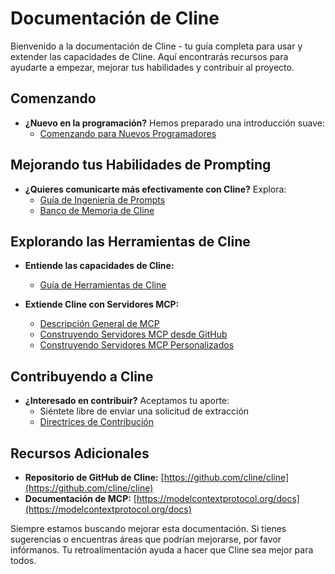 # Documentación de Cline

Bienvenido a la documentación de Cline - tu guía completa para usar y extender las capacidades de Cline. Aquí encontrarás recursos para ayudarte a empezar, mejorar tus habilidades y contribuir al proyecto.

## Comenzando

-   **¿Nuevo en la programación?** Hemos preparado una introducción suave:
    -   [Comenzando para Nuevos Programadores](getting-started-new-coders/README.md)

## Mejorando tus Habilidades de Prompting

-   **¿Quieres comunicarte más efectivamente con Cline?** Explora:
    -   [Guía de Ingeniería de Prompts](prompting/README.md)
    -   [Banco de Memoria de Cline](prompting/custom%20instructions%20library/cline-memory-bank.md)

## Explorando las Herramientas de Cline

-   **Entiende las capacidades de Cline:**

    -   [Guía de Herramientas de Cline](tools/cline-tools-guide.md)

-   **Extiende Cline con Servidores MCP:**
    -   [Descripción General de MCP](mcp/README.md)
    -   [Construyendo Servidores MCP desde GitHub](mcp/mcp-server-from-github.md)
    -   [Construyendo Servidores MCP Personalizados](mcp/mcp-server-from-scratch.md)

## Contribuyendo a Cline

-   **¿Interesado en contribuir?** Aceptamos tu aporte:
    -   Siéntete libre de enviar una solicitud de extracción
    -   [Directrices de Contribución](../CONTRIBUTING.md)

## Recursos Adicionales

-   **Repositorio de GitHub de Cline:** [https://github.com/cline/cline](https://github.com/cline/cline)
-   **Documentación de MCP:** [https://modelcontextprotocol.org/docs](https://modelcontextprotocol.org/docs)

Siempre estamos buscando mejorar esta documentación. Si tienes sugerencias o encuentras áreas que podrían mejorarse, por favor infórmanos. Tu retroalimentación ayuda a hacer que Cline sea mejor para todos.